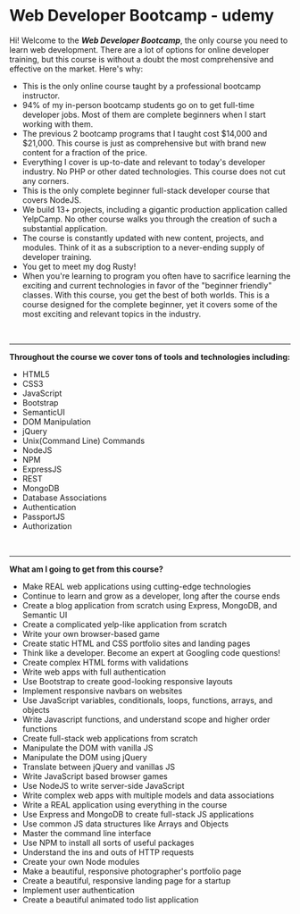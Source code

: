 # Web Developer Bootcamp - udemy
<p>Hi! Welcome to the <strong><i>Web Developer Bootcamp</i></strong>, the only course you need to learn web development. There are a lot of options for online developer training, but this course is without a doubt the most comprehensive and effective on the market. Here's why:</p>
<ul>
  <li>This is the only online course taught by a professional bootcamp instructor.</li>
<li>94% of my in-person bootcamp students go on to get full-time developer jobs. Most of them are complete beginners when I start working with them.</li>
<li>The previous 2 bootcamp programs that I taught cost $14,000 and $21,000. This course is just as comprehensive but with brand new content for a fraction of the price.</li>
<li>Everything I cover is up-to-date and relevant to today's developer industry. No PHP or other dated technologies. This course does not cut any corners.</li>
<li>This is the only complete beginner full-stack developer course that covers NodeJS.</li>
<li>We build 13+ projects, including a gigantic production application called YelpCamp. No other course walks you through the creation of such a substantial application.</li>
<li>The course is constantly updated with new content, projects, and modules. Think of it as a subscription to a never-ending supply of developer training.</li>
  <li>You get to meet my dog Rusty!</li>
<li>When you're learning to program you often have to sacrifice learning the exciting and current technologies in favor of the "beginner friendly" classes. With this course, you get the best of both worlds. This is a course designed for the complete beginner, yet it covers some of the most exciting and relevant topics in the industry.</li>
  </ul>
<br /> <hr />
<p><strong>Throughout the course we cover tons of tools and technologies including:</strong></p>

<ul>
  <li> HTML5 </li>
  <li>CSS3</li>
  <li>JavaScript</li>
  <li>Bootstrap</li>
  <li>SemanticUI</li>
  <li>DOM Manipulation</li>
  <li>jQuery</li>
  <li>Unix(Command Line) Commands</li>
  <li>NodeJS</li>
  <li>NPM</li>
  <li>ExpressJS</li>
  <li>REST</li>
  <li>MongoDB</li>
  <li>Database Associations</li>
  <li>Authentication</li>
  <li>PassportJS</li>
  <li>Authorization</li>
  </ul>
<br /><hr />
  <p><strong>What am I going to get from this course?</strong><p>
<ul>
<li>Make REAL web applications using cutting-edge technologies</li>
<li>Continue to learn and grow as a developer, long after the course ends</li>
<li>Create a blog application from scratch using Express, MongoDB, and Semantic UI</li>
<li>Create a complicated yelp-like application from scratch</li>
<li>Write your own browser-based game</li>
<li>Create static HTML and CSS portfolio sites and landing pages</li>
<li>Think like a developer. Become an expert at Googling code questions!</li>
<li>Create complex HTML forms with validations</li>
<li>Write web apps with full authentication</li>
<li>Use Bootstrap to create good-looking responsive layouts</li>
<li>Implement responsive navbars on websites</li>
<li>Use JavaScript variables, conditionals, loops, functions, arrays, and objects</li>
<li>Write Javascript functions, and understand scope and higher order functions</li>
<li>Create full-stack web applications from scratch</li>
<li>Manipulate the DOM with vanilla JS</li>
<li>Manipulate the DOM using jQuery</li>
<li>Translate between jQuery and vanillas JS</li>
<li>Write JavaScript based browser games</li>
<li>Use NodeJS to write server-side JavaScript</li>
<li>Write complex web apps with multiple models and data associations</li>
<li>Write a REAL application using everything in the course</li>
<li>Use Express and MongoDB to create full-stack JS applications</li>
<li>Use common JS data structures like Arrays and Objects</li>
  <li>Master the command line interface</li>
  <li>Use NPM to install all sorts of useful packages</li>
  <li>Understand the ins and outs of HTTP requests</li>
  <li>Create your own Node modules</li>
  <li>Make a beautiful, responsive photographer's portfolio page</li>
  <li>Create a beautiful, responsive landing page for a startup</li>
  <li>Implement user authentication</li>
  <li>Create a beautiful animated todo list application</li>
  </ul>
